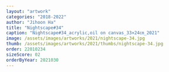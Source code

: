 ```yaml
---
layout: "artwork"
categories: "2018-2022"
author: "Jihoon Ha"
title: "Nightscape#34"
caption: "Nightscape#34_acrylic,oil on canvas_33×24㎝_2021"
image: /assets/images/artworks/2021/nightscape-34.jpg
thumb: /assets/images/artworks/2021/thumbs/nightscape-34.jpg
order: 22010234
sizeScore: 02
orderByYear: 2021030
---
```

